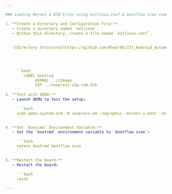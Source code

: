 ```yaml
---

### Loading Kernel & DTB Files using extlinux.conf & bootflow scan command

1. **Create a Directory and Configuration File:**
   - Create a directory named `extlinux`.
   - Within this directory, create a file named `extlinux.conf`.
   
   
   ![Directory Structure](https://github.com/Khedr05/ITI_Android_Automotive_Track/blob/main/04_Embedded_Linux/00_Tasks/02_bootingViaExtlinux/img/00_tree.png)
   
   


    ```bash 
     	LABEL booting
             KERNEL ../zImage
             FDT ../vexpress-v2p-ca9.dtb 
    ``` 
3. **Test with QEMU:**
   - Launch QEMU to test the setup:

     ```bash
     sudo qemu-system-arm -M vexpress-a9 -nographic -kernel u-boot -sd sd.img
     ```

4. **Set `bootcmd` Environment Variable:**
   - Set the `bootcmd` environment variable to `bootflow scan`:

     ```bash
     setenv bootcmd bootflow scan
     ```

5. **Restart the Board:**
   - Restart the board:

     ```bash
     reset
     ```
---
```

